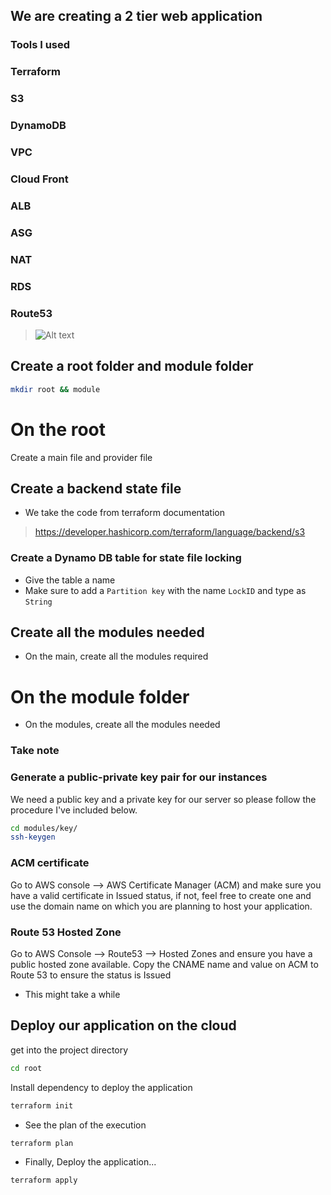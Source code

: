 ## We are creating a 2 tier web application
### Tools I used
### Terraform
### S3
### DynamoDB
### VPC
### Cloud Front
### ALB
### ASG
### NAT
### RDS
### Route53
> ![Alt text](images/architecture.gif?raw=true "The architecture diagram")
## Create a root folder and module folder
```sh
mkdir root && module
```
# On the root
Create a main file and provider file
## Create a backend state file
- We take the code from terraform documentation
> https://developer.hashicorp.com/terraform/language/backend/s3
### Create a Dynamo DB table for state file locking
- Give the table a name
- Make sure to add a `Partition key` with the name `LockID` and type as `String`
## Create all the modules needed
- On the main, create all the modules required
# On the module folder
- On the modules, create all the modules needed
### Take note
### Generate a public-private key pair for our instances
We need a public key and a private key for our server so please follow the procedure I've included below.

```sh
cd modules/key/
ssh-keygen
```
### ACM certificate
Go to AWS console --> AWS Certificate Manager (ACM) and make sure you have a valid certificate in Issued status, if not, feel free to create one and use the domain name on which you are planning to host your application.
### Route 53 Hosted Zone
Go to AWS Console --> Route53 --> Hosted Zones and ensure you have a public hosted zone available. Copy the CNAME name and value on ACM to Route 53 to ensure the status is Issued
- This might take a while

## Deploy our application on the cloud 
get into the project directory 
```sh
cd root
```
Install dependency to deploy the application 

```sh
terraform init 
```

- See the plan of the execution 
```sh
terraform plan
```

- Finally, Deploy the application...
```sh
terraform apply 
```






